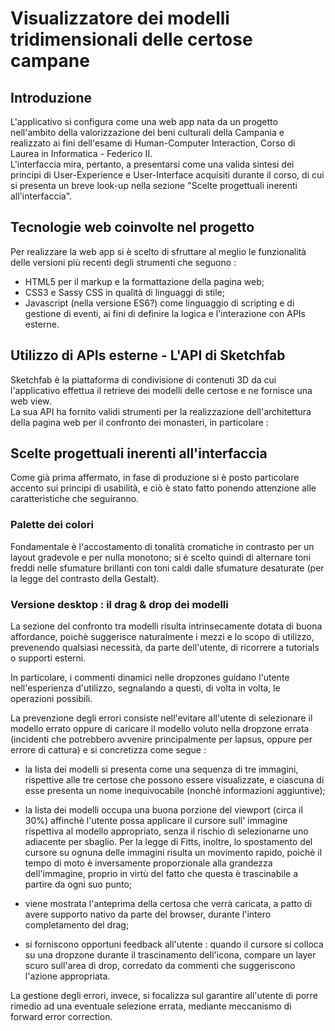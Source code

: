 # Visualizzatore dei modelli tridimensionali delle certose campane

## Introduzione

L'applicativo si configura come una web app nata da un progetto nell'ambito della valorizzazione dei beni culturali della Campania e realizzato ai fini dell'esame di Human-Computer Interaction, Corso di Laurea in Informatica - Federico II.  
L'interfaccia mira, pertanto, a presentarsi come una valida sintesi dei principi di User-Experience e User-Interface acquisiti durante il corso, di cui si presenta un breve look-up nella sezione "Scelte progettuali inerenti all'interfaccia". <METTERE IL LINK>
 
## Tecnologie web coinvolte nel progetto

Per realizzare la web app si è scelto di sfruttare al meglio le funzionalità delle versioni più recenti degli strumenti che seguono :

* HTML5 per il markup e la formattazione della pagina web;
* CSS3 e Sassy CSS in qualità di linguaggi di stile;
* Javascript (nella versione ES6?) come linguaggio di scripting e di gestione di eventi, ai fini di definire la logica e l'interazione con APIs esterne.

## Utilizzo di APIs esterne - L'API di Sketchfab

Sketchfab è la piattaforma di condivisione di contenuti 3D da cui l'applicativo effettua il retrieve dei modelli delle certose e ne fornisce una web view.  
La sua API ha fornito validi strumenti per la realizzazione dell'architettura della pagina web per il confronto dei monasteri, in particolare :  

## Scelte progettuali inerenti all'interfaccia

Come già prima affermato, in fase di produzione si è posto particolare accento sui principi di usabilità, e ciò è stato fatto ponendo attenzione alle caratteristiche che seguiranno.  

### Palette dei colori

Fondamentale è l'accostamento di tonalità cromatiche in contrasto per un layout gradevole e per nulla monotono; si è scelto quindi di alternare toni freddi nelle sfumature brillanti con toni caldi dalle sfumature desaturate (per la legge del contrasto della Gestalt).

<ATTENDO PALETTE DEI COLORI PER ULTERIORI DESCRIZIONI>

### Versione desktop : il drag & drop dei modelli

La sezione del confronto tra modelli risulta intrinsecamente dotata di buona affordance, poichè suggerisce naturalmente i mezzi e lo scopo di utilizzo, prevenendo qualsiasi necessità, da parte dell'utente, di ricorrere a tutorials o supporti esterni.

In particolare, i commenti dinamici nelle dropzones guidano l'utente nell'esperienza d'utilizzo, segnalando a questi, di volta in volta, le operazioni possibili.  

La prevenzione degli errori consiste nell'evitare all'utente di selezionare il modello errato oppure di caricare il modello voluto nella dropzone errata (incidenti che potrebbero avvenire principalmente per lapsus, oppure per errore di cattura) e si concretizza come segue :

* la lista dei modelli si presenta come una sequenza di tre immagini, rispettive alle tre certose che possono essere visualizzate, e ciascuna di esse presenta un nome inequivocabile (nonchè informazioni aggiuntive);
  
* la lista dei modelli occupa una buona porzione del viewport (circa il 30%) affinchè l'utente possa applicare il cursore sull' immagine rispettiva al modello appropriato, senza il rischio di selezionarne uno adiacente per sbaglio. Per la legge di Fitts, inoltre, lo spostamento del cursore su ognuna delle immagini risulta un movimento rapido, poichè il tempo di moto è inversamente proporzionale alla grandezza dell'immagine, proprio in virtù del fatto che questa è trascinabile a partire da ogni suo punto;

* viene mostrata l'anteprima della certosa che verrà caricata, a patto di avere supporto nativo da parte del browser, durante l'intero completamento del drag;

* si forniscono opportuni feedback all'utente : quando il cursore si colloca su una dropzone durante il trascinamento dell'icona, compare un layer scuro sull'area di drop, corredato da commenti che suggeriscono l'azione appropriata.

La gestione degli errori, invece, si focalizza sul garantire all'utente di porre rimedio ad una eventuale selezione errata, mediante meccanismo di forward error correction.